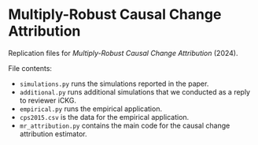 # Multiply-Robust Causal Change Attribution

Replication files for *Multiply-Robust Causal Change Attribution* (2024).

File contents:
- ```simulations.py``` runs the simulations reported in the paper.
- ```additional.py``` runs additional simulations that we conducted as a reply to reviewer iCKG.
- ```empirical.py``` runs the empirical application.
- ```cps2015.csv``` is the data for the empirical application.
- ```mr_attribution.py``` contains the main code for the causal change attribution estimator.
